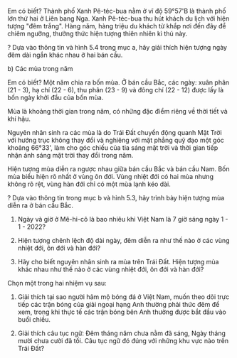 Em có biết?
Thành phố Xanh Pê-téc-bua nằm ở vĩ độ 59°57'B là thành phố lớn thứ hai ở Liên bang Nga. Xanh Pê-téc-bua thu hút khách du lịch với hiện tượng "đêm trắng". Hàng năm, hàng triệu du khách từ khắp nơi đến đây để chiêm ngưỡng, thưởng thức hiện tượng thiên nhiên kì thú này.

? Dựa vào thông tin và hình 5.4 trong mục a, hãy giải thích hiện tượng ngày đêm dài ngắn khác nhau ở hai bán cầu.

b) Các mùa trong năm

Em có biết?
Một năm chia ra bốn mùa. Ở bán cầu Bắc, các ngày: xuân phân (21 - 3), hạ chí (22 - 6), thu phân (23 - 9) và đông chí (22 - 12) được lấy là bốn ngày khởi đầu của bốn mùa.

Mùa là khoảng thời gian trong năm, có những đặc điểm riêng về thời tiết và khí hậu.

Nguyên nhân sinh ra các mùa là do Trái Đất chuyển động quanh Mặt Trời với hướng trục không thay đổi và nghiêng với mặt phẳng quỹ đạo một góc khoảng 66°33', làm cho góc chiếu của tia sáng mặt trời và thời gian tiếp nhận ánh sáng mặt trời thay đổi trong năm.

Hiện tượng mùa diễn ra ngược nhau giữa bán cầu Bắc và bán cầu Nam. Bốn mùa biểu hiện rõ nhất ở vùng ôn đới. Vùng nhiệt đới có hai mùa nhưng không rõ rệt, vùng hàn đới chỉ có một mùa lạnh kéo dài.

? Dựa vào thông tin trong mục b và hình 5.3, hãy trình bày hiện tượng mùa diễn ra ở bán cầu Bắc.

1. Ngày và giờ ở Mê-hi-cô là bao nhiêu khi Việt Nam là 7 giờ sáng ngày 1 - 1 - 2022?

2. Hiện tượng chênh lệch độ dài ngày, đêm diễn ra như thế nào ở các vùng nhiệt đới, ôn đới và hàn đới?

3. Hãy cho biết nguyên nhân sinh ra mùa trên Trái Đất. Hiện tượng mùa khác nhau như thế nào ở các vùng nhiệt đới, ôn đới và hàn đới?

Chọn một trong hai nhiệm vụ sau:
1. Giải thích tại sao người hâm mộ bóng đá ở Việt Nam, muốn theo dõi trực tiếp các trận bóng của giải ngoại hạng Anh thường phải thức đêm để xem, trong khi thực tế các trận bóng bên Anh thường được bắt đầu vào buổi chiều.

2. Giải thích câu tục ngữ:
    Đêm tháng năm chưa nằm đã sáng,
    Ngày tháng mười chưa cười đã tối.
Câu tục ngữ đó đúng với những khu vực nào trên Trái Đất?